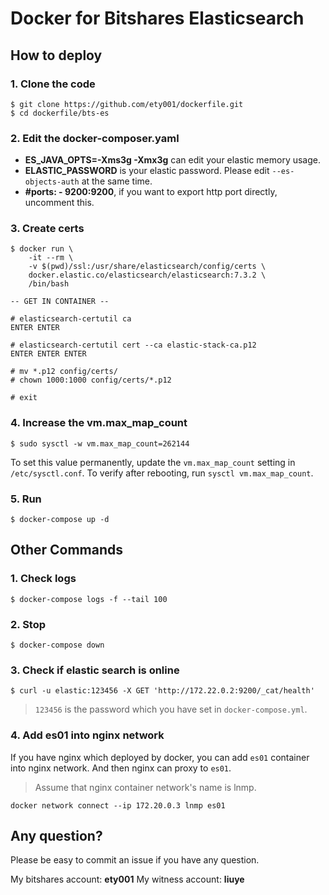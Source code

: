 # Docker for Bitshares Elasticsearch

## How to deploy

### 1. Clone the code

```
$ git clone https://github.com/ety001/dockerfile.git
$ cd dockerfile/bts-es
```

### 2. Edit the docker-composer.yaml

* **ES_JAVA_OPTS=-Xms3g -Xmx3g** can edit your elastic memory usage.
* **ELASTIC_PASSWORD** is your elastic password. Please edit `--es-objects-auth` at the same time.
* **#ports: - 9200:9200**, if you want to export http port directly, uncomment this.

### 3. Create certs

```
$ docker run \
    -it --rm \
    -v $(pwd)/ssl:/usr/share/elasticsearch/config/certs \
    docker.elastic.co/elasticsearch/elasticsearch:7.3.2 \
    /bin/bash

-- GET IN CONTAINER --

# elasticsearch-certutil ca
ENTER ENTER

# elasticsearch-certutil cert --ca elastic-stack-ca.p12
ENTER ENTER ENTER

# mv *.p12 config/certs/
# chown 1000:1000 config/certs/*.p12

# exit
```

### 4. Increase the vm.max_map_count

```
$ sudo sysctl -w vm.max_map_count=262144
```
To set this value permanently, update the `vm.max_map_count` setting
in `/etc/sysctl.conf`. To verify after rebooting, run `sysctl vm.max_map_count`.

### 5. Run

```
$ docker-compose up -d
```

## Other Commands

### 1. Check logs

```
$ docker-compose logs -f --tail 100
```

### 2. Stop

```
$ docker-compose down
```

### 3. Check if elastic search is online

```
$ curl -u elastic:123456 -X GET 'http://172.22.0.2:9200/_cat/health'
```
> `123456` is the password which you have set in `docker-compose.yml`.

### 4. Add es01 into nginx network

If you have nginx which deployed by docker, you can add `es01` container
into nginx network. And then nginx can proxy to `es01`.

> Assume that nginx container network's name is lnmp.
```
docker network connect --ip 172.20.0.3 lnmp es01
```

## Any question?

Please be easy to commit an issue if you have any question.

My bitshares account: **ety001**
My witness account: **liuye**